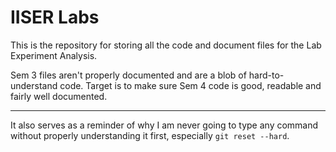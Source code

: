 # IISER Labs

This is the repository for storing all the code and document files for the Lab Experiment Analysis.

Sem 3 files aren't properly documented and are a blob of hard-to-understand code. Target is to make sure Sem 4 code is good, readable and fairly well documented.

___

It also serves as a reminder of why I am never going to type any command without properly understanding it first, especially `git reset --hard`.